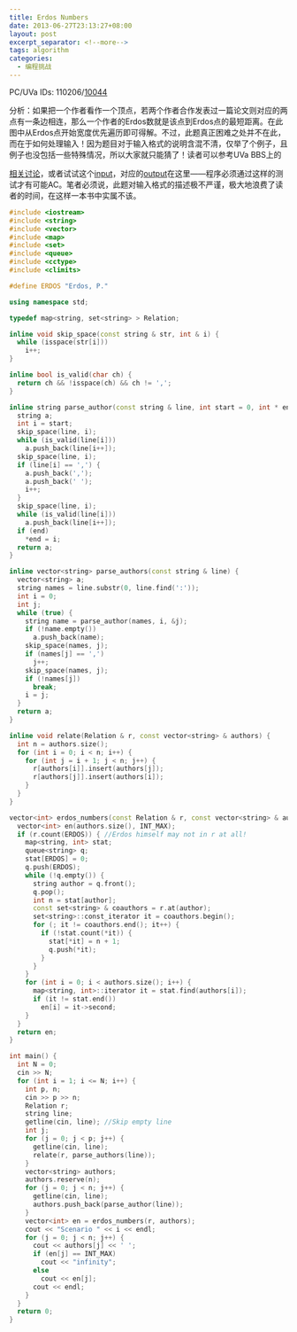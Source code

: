 ```yaml
---
title: Erdos Numbers
date: 2013-06-27T23:13:27+08:00
layout: post
excerpt_separator: <!--more-->
tags: algorithm
categories:
  - 编程挑战
---
```

PC/UVa IDs: 110206/<a href="http://uva.onlinejudge.org/index.php?option=com_onlinejudge&#038;Itemid=8&#038;page=show_problem&#038;problem=985" target="_blank">10044</a>

分析：如果把一个作者看作一个顶点，若两个作者合作发表过一篇论文则对应的两点有一条边相连，那么一个作者的Erdos数就是该点到Erdos点的最短距离。在此图中从Erdos点开始宽度优先遍历即可得解。不过，此题真正困难之处并不在此，<!--more-->而在于如何处理输入！因为题目对于输入格式的说明含混不清，仅举了个例子，且例子也没包括一些特殊情况，所以大家就只能猜了！读者可以参考UVa BBS上的

<a href="http://online-judge.uva.es/board/viewtopic.php?f=9&#038;t=2931&#038;start=15&#038;hilit=Erdos+Numbers" target="_blank">相关讨论</a>，或者试试这个<a href="https://code.google.com/p/programming-challenges-robert/source/browse/ch2_ex6_input" target="_blank">input</a>，对应的<a href="https://code.google.com/p/programming-challenges-robert/source/browse/ch2_ex6_output" target="_blank">output</a>在这里——程序必须通过这样的测试才有可能AC。笔者必须说，此题对输入格式的描述极不严谨，极大地浪费了读者的时间，在这样一本书中实属不该。

```cpp
#include <iostream>
#include <string>
#include <vector>
#include <map>
#include <set>
#include <queue>
#include <cctype>
#include <climits>

#define ERDOS "Erdos, P."

using namespace std;

typedef map<string, set<string> > Relation;

inline void skip_space(const string & str, int & i) {
  while (isspace(str[i]))
    i++;
}

inline bool is_valid(char ch) {
  return ch && !isspace(ch) && ch != ',';
}

inline string parse_author(const string & line, int start = 0, int * end = 0) {
  string a;
  int i = start;
  skip_space(line, i);
  while (is_valid(line[i]))
    a.push_back(line[i++]);
  skip_space(line, i);
  if (line[i] == ',') {
    a.push_back(',');
    a.push_back(' ');
    i++;
  }
  skip_space(line, i);
  while (is_valid(line[i]))
    a.push_back(line[i++]);
  if (end)
    *end = i;
  return a;
}

inline vector<string> parse_authors(const string & line) {
  vector<string> a;
  string names = line.substr(0, line.find(':'));
  int i = 0;
  int j;
  while (true) {
    string name = parse_author(names, i, &j);
    if (!name.empty())
      a.push_back(name);
    skip_space(names, j);
    if (names[j] == ',')
      j++;
    skip_space(names, j);
    if (!names[j])
      break;
    i = j;
  }
  return a;
}

inline void relate(Relation & r, const vector<string> & authors) {
  int n = authors.size();
  for (int i = 0; i < n; i++) {
    for (int j = i + 1; j < n; j++) {
      r[authors[i]].insert(authors[j]);
      r[authors[j]].insert(authors[i]);
    }
  }
}

vector<int> erdos_numbers(const Relation & r, const vector<string> & authors) {
  vector<int> en(authors.size(), INT_MAX);
  if (r.count(ERDOS)) { //Erdos himself may not in r at all!
    map<string, int> stat;
    queue<string> q;
    stat[ERDOS] = 0;
    q.push(ERDOS);
    while (!q.empty()) {
      string author = q.front();
      q.pop();
      int n = stat[author];
      const set<string> & coauthors = r.at(author);
      set<string>::const_iterator it = coauthors.begin();
      for (; it != coauthors.end(); it++) {
        if (!stat.count(*it)) {
          stat[*it] = n + 1;
          q.push(*it);
        }
      }
    }
    for (int i = 0; i < authors.size(); i++) {
      map<string, int>::iterator it = stat.find(authors[i]);
      if (it != stat.end())
        en[i] = it->second;
    }
  }
  return en;
}

int main() {
  int N = 0;
  cin >> N;
  for (int i = 1; i <= N; i++) {
    int p, n;
    cin >> p >> n;
    Relation r;
    string line;
    getline(cin, line); //Skip empty line
    int j;
    for (j = 0; j < p; j++) {
      getline(cin, line);
      relate(r, parse_authors(line));
    }
    vector<string> authors;
    authors.reserve(n);
    for (j = 0; j < n; j++) {
      getline(cin, line);
      authors.push_back(parse_author(line));
    }
    vector<int> en = erdos_numbers(r, authors);
    cout << "Scenario " << i << endl;
    for (j = 0; j < n; j++) {
      cout << authors[j] << ' ';
      if (en[j] == INT_MAX)
        cout << "infinity";
      else
        cout << en[j];
      cout << endl;
    }
  }
  return 0;
}
```

